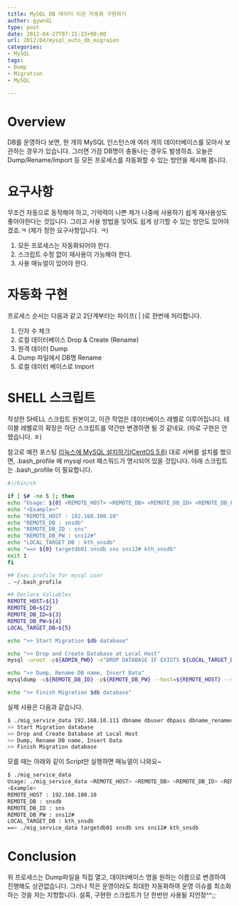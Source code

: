 ```yaml
---
title: MySQL DB 데이터 이관 자동화 구현하기
author: gywndi
type: post
date: 2012-04-27T07:15:33+00:00
url: 2012/04/mysql_auto_db_migraion
categories:
- MySQL
tags:
- Dump
- Migration
- MySQL

---
```

# Overview

DB를 운영하다 보면, 한 개의 MySQL 인스턴스에 여러 개의 데이터베이스를 모아서 보관하는 경우가 있습니다. 그러면 가끔 DB명이 충돌나는 경우도 발생하죠. 오늘은 Dump/Rename/Import 등 모든 프로세스를 자동화할 수 있는 방안을 제시해 봅니다.

# 요구사항

무조건 자동으로 동작해야 하고, 기억력이 나쁜 제가 나중에 사용하기 쉽게 재사용성도 좋아야한다는 것입니다. 그리고 사용 방법을 잊어도 쉽게 상기할 수 있는 방안도 있어야겠죠.ㅋ (제가 정한 요구사항입니다. ㅋ)

1. 모든 프로세스는 자동화되어야 한다.
2. 스크립트 수정 없이 재사용이 가능해야 한다.
3. 사용 매뉴얼이 있어야 한다.

# 자동화 구현

프로세스 순서는 다음과 같고 2단계부터는 파이프( | )로 한번에 처리합니다.

1. 인자 수 체크
2. 로컬 데이터베이스 Drop & Create (Rename)
3. 원격 데이터 Dump
4. Dump 파일에서 DB명 Rename
5. 로컬 데이터 베이스로 Import

# SHELL 스크립트

작성한 SHELL 스크립트 원본이고, 이관 작업은 데이터베이스 레벨로 이루어집니다. 테이블 레벨로의 확장은 하단 스크립트를 약간만 변경하면 될 것 같네요. (따로 구현은 안했습니다. ㅎ)

참고로 예전 포스팅 [리눅스에 MySQL 설치하기(CentOS 5.6)](/2011/12/mysql-installation-on-linux/) 대로 서버를 설치를 했으면, .bash\_profile 에 mysql root 패스워드가 명시되어 있을 것입니다. 아래 스크립트는 .bash\_profile 이 필요합니다.

```bash
#!/bin/sh

if [ $# -ne 5 ]; then
echo "Usage: ${0} <REMOTE_HOST> <REMOTE_DB> <REMOTE_DB_ID> <REMOTE_DB_PW> <LOCAL_TARGET_DB>"
echo "<Example>"
echo "REMOTE_HOST : 192.168.100.10"
echo "REMOTE_DB : snsdb"
echo "REMOTE_DB_ID : sns"
echo "REMOTE_DB_PW : sns12#"
echo "LOCAL_TARGET_DB : kth_snsdb"
echo "==> ${0} targetdb01 snsdb sns sns12# kth_snsdb"
exit 1
fi

## Exec profile for mysql user
. ~/.bash_profile

## Declare Valiables
REMOTE_HOST=${1}
REMOTE_DB=${2}
REMOTE_DB_ID=${3}
REMOTE_DB_PW=${4}
LOCAL_TARGET_DB=${5}

echo ">> Start Migration $db database"

echo ">> Drop and Create Database at Local Host"
mysql -uroot -p${ADMIN_PWD} -e"DROP DATABASE IF EXISTS ${LOCAL_TARGET_DB};CREATE DATABASE ${LOCAL_TARGET_DB};"

echo ">> Dump, Rename DB name, Insert Data"
mysqldump -u${REMOTE_DB_ID} -p${REMOTE_DB_PW} --host=${REMOTE_HOST} --single-transaction --no-create-db --databases ${REMOTE_DB} | sed -r 's/^USE `(.*)`;$/USE `'${LOCAL_TARGET_DB}'`/g' | mysql -uroot -p${ADMIN_PWD} ${LOCAL_TARGET_DB}

echo ">> Finish Migration $db database"
```

실제 사용은 다음과 같습니다.

```bash
$ ./mig_service_data 192.168.10.111 dbname dbuser dbpass dbname_renamed
>> Start Migration database
>> Drop and Create Database at Local Host
>> Dump, Rename DB name, Insert Data
>> Finish Migration database
```

모를 때는 아래와 같이 Script만 실행하면 매뉴얼이 나와요~

```bash
$ ./mig_service_data
Usage: ./mig_service_data <REMOTE_HOST> <REMOTE_DB> <REMOTE_DB_ID> <REMOTE_DB_PW> <LOCAL_TARGET_DB>
<Example>
REMOTE_HOST : 192.168.100.10
REMOTE_DB : snsdb
REMOTE_DB_ID : sns
REMOTE_DB_PW : sns12#
LOCAL_TARGET_DB : kth_snsdb
==> ./mig_service_data targetdb01 snsdb sns sns12# kth_snsdb
```

# Conclusion

위 프로세스는 Dump파일을 직접 열고, 데이터베이스 명을 원하는 이름으로 변경하여 진행해도 상관없습니다. 그러나 작은 운영이라도 최대한 자동화하여 운영 이슈를 최소화 하는 것을 저는 지향합니다. 설혹, 구현한 스크립트가 단 한번만 사용될 지언정^^;;